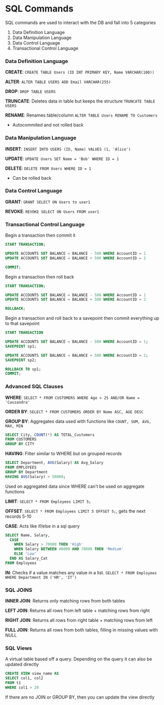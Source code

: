 # SQL Commands

SQL commands are used to interact with the DB and fall into 5 categories

1. Data Definition Language
2. Data Manipulation Language
3. Data Control Language 
4. Transactional Control Language

### Data Definition Language

**CREATE**: `CREATE TABLE Users (ID INT PRIMARY KEY, Name VARCHAR(100))`

**ALTER**: `ALTER TABLE USERS ADD Email VARCHAR(255)`

**DROP**: `DROP TABLE USERS`

**TRUNCATE**: Deletes data in table but keeps the structure `TRUNCATE TABLE USERS`

**RENAME**: Renames table/column `ALTER TABLE Users RENAME TO Customers`

- Autocommited and not rolled back


### Data Manipulation Language

**INSERT**: `INSERT INTO USERS (ID, Name) VALUES (1, 'Alice')`

**UPDATE**: `UPDATE Users SET Name = 'Bob' WHERE ID = 1`

**DELETE**: `DELETE FROM Users WHERE ID = 1`

- Can be rolled back 

### Data Control Language

**GRANT**: `GRANT SELECT ON Users to user1`

**REVOKE**: `REVOKE SELECT ON Users FROM user1`

### Transactional Control Language

Begin a transaction then commit it
```sql
START TRANSACTION;

UPDATE ACCOUNTS SET BALANCE = BALANCE - 500 WHERE AccountID = 1
UPDATE ACCOUNTS SET BALANCE = BALANCE + 500 WHERE AccountID = 2

COMMIT;
```

Begin a transaction then roll back
```sql
START TRANSACTION;

UPDATE ACCOUNTS SET BALANCE = BALANCE - 500 WHERE AccountID = 1
UPDATE ACCOUNTS SET BALANCE = BALANCE + 500 WHERE AccountID = 2

ROLLBACK;
```

Begin a transaction and roll back to a savepoint then commit everything up to that savepoint
```sql
START TRANSACTION

UPDATE ACCOUNTS SET BALANCE = BALANCE - 500 WHERE AccountID = 1;
SAVEPOINT sp1;

UPDATE ACCOUNTS SET BALANCE = BALANCE + 500 WHERE AccountID = 2;
SAVEPOINT sp2;

ROLLBACK TO sp1;
COMMIT;
```


### Advanced SQL Clauses

**WHERE**:  `SELECT * FROM CUSTOMERS WHERE Age > 25 AND/OR Name = 'Cassandra'`

**ORDER BY**: `SELECT * FROM CUSTOMERS ORDER BY Name ASC, AGE DESC`

**GROUP BY**: Aggregates data used with functions like `COUNT, SUM, AVG, MAX, MIN`
```sql
SELECT City, COUNT(*) AS TOTAL_Customers 
FROM CUSTOMERS 
GROUP BY CITY
```

**HAVING**: Filter similar to WHERE but on grouped records
```sql
SELECT Department, AVG(Salary) AS Avg_Salary
FROM EMPLOYEES
GROUP BY Department
HAVING AVG(Salary) > 50000;
```
Used on aggregated data since WHERE can't be used on aggregate functions

**LIMIT**: `SELECT * FROM Employees LIMIT 5;`

**OFFSET**: `SELECT * FROM Employees LIMIT 5 OFFSET 5;`, gets the next records 5-10

**CASE**: Acts like if/else in a sql query
```sql
SELECT Name, Salary,
  CASE
    WHEN Salary > 70000 THEN 'High'
    WHEN Salary BETWEEN 40000 AND 70000 THEN 'Medium'
    ELSE 'Low'
  END AS Salary_Cat
FROM Employees
```

**IN**: Checks if a value matches any value in a list. `SELECT * FROM Employees WHERE Department IN ('HR', 'IT')`

### SQL JOINS

**INNER JOIN**: Returns only matching rows from both tables

**LEFT JOIN**: Returns all rows from left table + matching rows from right

**RIGHT JOIN**: Returns all rows from right table + matching rows from left

**FULL JOIN**: Returns all rows from both tables, filling in missing values with NULL

### SQL Views
A virtual table based off a query. Depending on the query it can also be updated directly

```sql
CREATE VIEW view_name AS
SELECT col1, col2
FROM t1
WHERE col1 > 20
```

If there are no JOIN or GROUP BY, then you can update the view directly